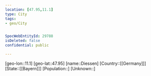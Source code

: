 ```yaml
---
location: [47.95,11.1]
type: City
tags:
- geo/City


SpocWebEntityId: 29788
isDeleted: false
confidential: public

---
```

[geo-lon::11.1]
[geo-lat::47.95]
[name::Diessen]
[Country::[[Germany]]]
[State::[[Bayern]]]
[Population::]
[Unknown::]

